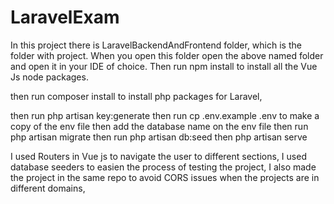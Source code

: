 # LaravelExam
In this project there is LaravelBackendAndFrontend folder, which is the folder with project.
When you open this folder open the above named folder and open it in your IDE of choice. 
Then run npm install to install all the Vue Js node packages.

then run composer install to install php packages for Laravel,

then run php artisan key:generate
then run cp .env.example .env to make a copy of the env file
then add the database name on the env file 
then run php artisan migrate
then run php artisan db:seed
then php artisan serve



I used Routers in Vue js to navigate the user to different sections,
I used database seeders to easien the process of testing the project, 
I also made the project in the same repo to avoid CORS issues when the projects are in different domains,
